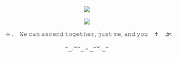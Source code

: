<div align="center">
  <img src="https://media.discordapp.net/attachments/1321638908370485258/1355875938755412008/IMG-7983.png?ex=67ea855e&is=67e933de&hm=695abb0976b5ef8775bd3940572eb9ca262fc5b3de64b2ef1d3a099e41843c0d&=&format=webp&quality=lossless">
<br />
<br />
<div align="center">
  <img src="https://media.discordapp.net/attachments/1321638908370485258/1355879556233560154/Untitled66_20250330141403.png?ex=67ea88bd&is=67e9373d&hm=c1c649f90b142a06f75689298b2507aa76f0b1416f5f1cb459bf7cf820bf9aec&=&format=webp&quality=lossless">
</div>
<br />
<div align="center">
  ⊹ .  𝚆𝚎 𝚌𝚊𝚗 𝚊𝚜𝚌𝚎𝚗𝚍 𝚝𝚘𝚐𝚎𝚝𝚑𝚎𝚛, 𝚓𝚞𝚜𝚝 𝚖𝚎, 𝚊𝚗𝚍 𝚢𝚘𝚞  ♰  ౨ৎ  
<br />
<br />
<sub>  ͝ ⏝𝅄︶ ͝ ⏝ ⊹ ⏝ ͝ ︶𝅄⏝ ͝  </sub>
</div> 
<br />
<br />


